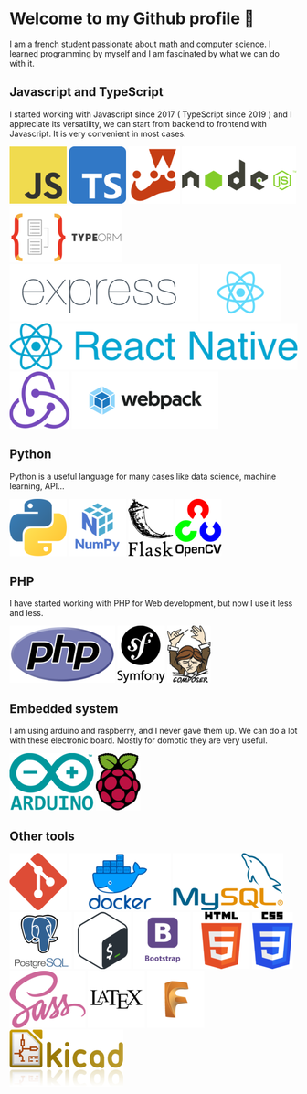 # Welcome to my Github profile 👋

I am a french student passionate about math and computer science. 
I learned programming by myself and I am fascinated by what we can do with it.

## Javascript and TypeScript

I started working with Javascript since 2017 ( TypeScript since 2019 ) and I 
appreciate its versatility, we can start from backend to frontend with Javascript.
It is very convenient in most cases.


[![JavaScript](img/JavaScript.png)][JavaScript]
[![TypeScript](img/Typescript.png)][TypeScript]
[![Jest](img/Jest.png)][Jest]
[![NodeJs](img/NodeJs.png)][NodeJs]
[![TypeORM](img/TypeORM.png)][TypeORM]
[![Expressjs](img/Expressjs.png)][Expressjs]
[![ReactJs](img/ReactJs.png)][ReactJs]
[![ReactNative](img/ReactNative.png)][ReactNative]
[![Redux](img/Redux.png)][Redux]
[![Webpack](img/Webpack.png)][Webpack]

## Python

Python is a useful language for many cases like data science, machine learning, API...

[![Python](img/Python.png)][Python]
[![Numpy](img/Numpy.png)][Numpy]
[![Flask](img/Flask.png)][Flask]
[![Opencv](img/Opencv.png)][Opencv]



## PHP 

I have started working with PHP for Web development, but now I use it less and less.

[![PHP](img/PHP.png)][PHP]
[![Symfony](img/Symfony.png)][Symfony]
[![Composer](img/Composer.png)][Composer]


## Embedded system
I am using arduino and raspberry, and I never gave them up.
We can do a lot with these electronic board. Mostly for domotic they are very useful.

[![Arduino](img/Arduino.png)][Arduino]
[![Raspberry](img/Raspberry.png)][Raspberry]

## Other tools

[![Git](img/Git.png)][Git]
[![Docker](img/Docker.png)][Docker]
[![Mysql](img/Mysql.png)][Mysql]
[![Postgress](img/Postgress.png)][Postgress]
[![Bash](img/Bash.png)][Bash]
[![Bootstrap](img/Bootstrap.png)][Bootstrap]
[![HTML](img/HTML.png)][HTML]
[![CSS](img/CSS.png)][CSS]
[![SASS](img/SASS.png)][SASS]
[![Latex](img/Latex.png)][Latex]
[![Fusion](img/Fusion.png)][Fusion]
[![Kicad](img/Kicad.png)][Kicad]


[JavaScript]: https://github.com/alexba6
[TypeScript]: https://github.com/alexba6
[Jest]: https://github.com/alexba6jestjs.io/
[NodeJs]: https://github.com/alexba6jestjs.io/
[TypeORM]: https://github.com/alexba6
[Expressjs]: https://github.com/alexba6
[ReactJs]: https://github.com/alexba6
[ReactNative]: https://github.com/alexba6
[Redux]: https://github.com/alexba6
[Webpack]: https://github.com/alexba6
[Python]: https://github.com/alexba6
[Numpy]: https://github.com/alexba6
[Flask]: https://github.com/alexba6
[Opencv]: https://github.com/alexba6
[PHP]: https://github.com/alexba6
[Symfony]: https://github.com/alexba6
[Composer]: https://github.com/alexba6
[Arduino]: https://github.com/alexba6
[Raspberry]: https://github.com/alexba6
[Git]: https://github.com/alexba6
[Docker]: https://github.com/alexba6
[Mysql]: https://github.com/alexba6
[Postgress]: https://github.com/alexba6
[Bash]: https://github.com/alexba6
[Bootstrap]: https://github.com/alexba6
[HTML]: https://github.com/alexba6
[CSS]: https://github.com/alexba6
[SASS]: https://github.com/alexba6
[Latex]: https://github.com/alexba6
[Fusion]: https://github.com/alexba6
[Kicad]: https://github.com/alexba6